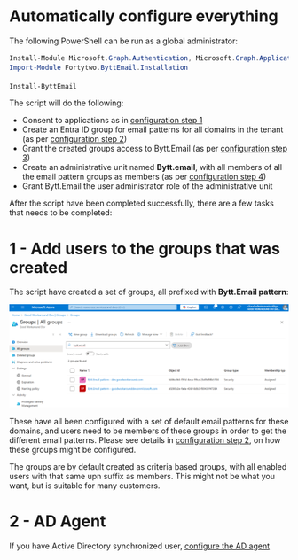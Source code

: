 # Automatically configure everything

The following PowerShell can be run as a global administrator: 

```PowerShell
Install-Module Microsoft.Graph.Authentication, Microsoft.Graph.Applications, Microsoft.Graph.Groups, Microsoft.Graph.Identity.SignIns, Microsoft.Graph.Identity.DirectoryManagement, Fortytwo.ByttEmail.Installation -Scope CurrentUser -Force
Import-Module Fortytwo.ByttEmail.Installation

Install-ByttEmail
```

The script will do the following:

- Consent to applications as in [configuration step 1](config-step1.md)
- Create an Entra ID group for email patterns for all domains in the tenant (as per [configuration step 2](config-step2.md))
- Grant the created groups access to Bytt.Email (as per [configuration step 3](config-step3.md))
- Create an administrative unit named **Bytt.email**, with all members of all the email pattern groups as members (as per [configuration step 4](config-step4.md))
- Grant Bytt.Email the user administrator role of the administrative unit

After the script have been completed successfully, there are a few tasks that needs to be completed:

# 1 - Add users to the groups that was created

The script have created a set of groups, all prefixed with **Bytt.Email pattern**:

![](media/20251013083100.png)

These have all been configured with a set of default email patterns for these domains, and users need to be members of these groups in order to get the different email patterns. Please see details in [configuration step 2](config-step2.md), on how these groups might be configured. 


The groups are by default created as criteria based groups, with all enabled users with that same upn suffix as members. This might not be what you want, but is suitable for many customers.

# 2 - AD Agent

If you have Active Directory synchronized user, [configure the AD agent](config-step5.md)
